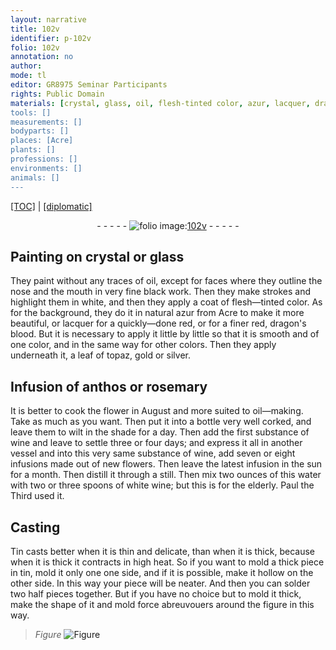 ```yaml
---
layout: narrative
title: 102v
identifier: p-102v
folio: 102v
annotation: no
author:
mode: tl
editor: GR8975 Seminar Participants
rights: Public Domain
materials: [crystal, glass, oil, flesh-tinted color, azur, lacquer, dragon's blood, topaz, gold, silver, anthos, rosemary, wine, water, white wine, Tin, tin]
tools: []
measurements: []
bodyparts: []
places: [Acre]
plants: []
professions: []
environments: []
animals: []
---
```


<p><a href="{{ site.baseurl }}/translation/">[TOC]</a> | <a href="{{ site.baseurl }}/texts/p-102v_tc/" target="_blank">[diplomatic]</a></p><div class="folio" align="center">- - - - - <a href="http://gallica.bnf.fr/ark:/12148/btv1b10500001g/f210.image" target="_blank"><img src="https://cu-mkp.github.io/2017-workshop-edition/assets/photo-icon.png" alt="folio image: " style="display:inline-block; margin-bottom:-3px;"/>102v</a> - - - - - </div>  
  

## Painting on <span class="m">crystal</span> or <span class="m">glass</span>

 
They paint without any traces of <span class="m">oil</span>, except for faces where they outline the nose and the mouth in very fine black work. Then they make strokes and highlight them in white, and then they apply a coat of <span class="m">flesh—tinted color</span>. As for the background, they do it in natural <span class="m">azur</span> from <span class="pl">Acre</span> to make it more beautiful, or <span class="m">lacquer</span> for a quickly—done red, or for a finer red, <span class="m">dragon's blood</span>. But it is necessary to apply it little by little so that it is smooth and of one color, and in the same way for other colors. Then they apply underneath it, a leaf of <span class="m">topaz</span>, <span class="m">gold</span> or <span class="m">silver</span>.
 
 
  

## Infusion of <span class="m">anthos</span> or <span class="m">rosemary</span>

 
It is better to cook the flower in August and more suited to <span class="m">oil</span>—making. Take as much as you want. Then put it into a bottle very well corked, and leave them to wilt in the shade for a day. Then add the first substance of <span class="m">wine</span> and leave to settle three or four days; and express it all in another vessel and into this very same substance of <span class="m">wine</span>, add seven or eight infusions made out of new flowers. Then leave the latest infusion in the sun for a month. Then distill it through a still. Then mix two ounces of this <span class="m">water</span> with two or three spoons of <span class="m">white wine</span>; but this is for the elderly. Paul the Third used it.
 
 
  

## Casting

 
<span class="m">Tin</span> casts better when it is thin and delicate, than when it is thick, because when it is thick it contracts in high heat. So if you want to mold a thick piece in <span class="m">tin</span>, mold it only one one side, and if it is possible, make it hollow on the other side. In this way your piece will be neater. And then you can solder two half pieces together. But if you have no choice but to mold it thick, make the shape of it and mold force abreuvouers around the figure in this way. 
> *Figure*
> <a href="https://drive.google.com/open?id=0B9-oNrvWdlO5SjZwV0ZHdW93ZEk" target="_blank"><img src="https://cu-mkp.github.io/GR8975-edition/assets/photo-icon.png" alt="Figure" style="display:inline-block; margin-bottom:-3px;"/></a>
 
 
